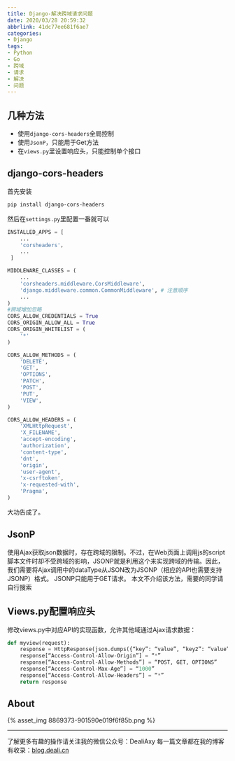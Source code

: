 ```yaml
---
title: Django-解决跨域请求问题
date: 2020/03/28 20:59:32
abbrlink: 41dc77ee681f6ae7
categories:
- Django
tags:
- Python
- Go
- 跨域
- 请求
- 解决
- 问题
---
```

## 几种方法
- 使用`django-cors-headers`全局控制
- 使用`JsonP`，只能用于Get方法
-  在`views.py`里设置响应头，只能控制单个接口

## django-cors-headers
首先安装
```bash
pip install django-cors-headers
```
然后在`settings.py`里配置一番就可以
```python
INSTALLED_APPS = [
    ...
    'corsheaders'，
    ...
 ] 

MIDDLEWARE_CLASSES = (
    ...
    'corsheaders.middleware.CorsMiddleware',
    'django.middleware.common.CommonMiddleware', # 注意顺序
    ...
)
#跨域增加忽略
CORS_ALLOW_CREDENTIALS = True
CORS_ORIGIN_ALLOW_ALL = True
CORS_ORIGIN_WHITELIST = (
    '*'
)

CORS_ALLOW_METHODS = (
    'DELETE',
    'GET',
    'OPTIONS',
    'PATCH',
    'POST',
    'PUT',
    'VIEW',
)

CORS_ALLOW_HEADERS = (
    'XMLHttpRequest',
    'X_FILENAME',
    'accept-encoding',
    'authorization',
    'content-type',
    'dnt',
    'origin',
    'user-agent',
    'x-csrftoken',
    'x-requested-with',
    'Pragma',
)
```
大功告成了。


## JsonP
使用Ajax获取json数据时，存在跨域的限制。不过，在Web页面上调用js的script脚本文件时却不受跨域的影响，JSONP就是利用这个来实现跨域的传输。因此，我们需要将Ajax调用中的dataType从JSON改为JSONP（相应的API也需要支持JSONP）格式。 
JSONP只能用于GET请求。
本文不介绍该方法，需要的同学请自行搜索


## Views.py配置响应头
修改views.py中对应API的实现函数，允许其他域通过Ajax请求数据： 
```python
def myview(request): 
    response = HttpResponse(json.dumps({“key”: “value”, “key2”: “value”})) 
    response[“Access-Control-Allow-Origin”] = “*”   
    response[“Access-Control-Allow-Methods”] = “POST, GET, OPTIONS” 
    response[“Access-Control-Max-Age”] = “1000” 
    response[“Access-Control-Allow-Headers”] = “*” 
    return response
```

## About
{% asset_img 8869373-901590e019f6f85b.png %}

---------------
了解更多有趣的操作请关注我的微信公众号：DealiAxy
每一篇文章都在我的博客有收录：[blog.deali.cn](http://blog.deali.cn)
